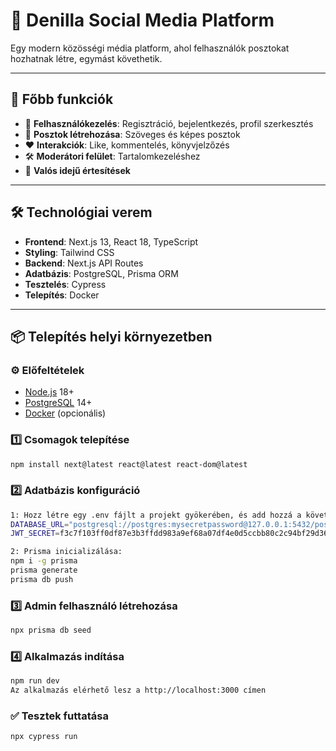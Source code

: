 # 🚀 Denilla Social Media Platform

Egy modern közösségi média platform, ahol felhasználók posztokat hozhatnak létre, egymást követhetik.

---

## 🌟 Főbb funkciók
- 👤 **Felhasználókezelés**: Regisztráció, bejelentkezés, profil szerkesztés
- 📝 **Posztok létrehozása**: Szöveges és képes posztok
- ❤️ **Interakciók**: Like, kommentelés, könyvjelzőzés
- 🛠️ **Moderátori felület**: Tartalomkezeléshez
- 🔔 **Valós idejű értesítések**

---

## 🛠️ Technológiai verem
- **Frontend**: Next.js 13, React 18, TypeScript
- **Styling**: Tailwind CSS
- **Backend**: Next.js API Routes
- **Adatbázis**: PostgreSQL, Prisma ORM
- **Tesztelés**: Cypress
- **Telepítés**: Docker

---

## 📦 Telepítés helyi környezetben

### ⚙️ Előfeltételek
- [Node.js](https://nodejs.org/) 18+
- [PostgreSQL](https://www.postgresql.org/) 14+
- [Docker](https://www.docker.com/) (opcionális)

### 1️⃣ **Csomagok telepítése**
```bash
npm install next@latest react@latest react-dom@latest
```

### 2️⃣ **Adatbázis konfiguráció**
```bash
1: Hozz létre egy .env fájlt a projekt gyökerében, és add hozzá a következőket:
DATABASE_URL="postgresql://postgres:mysecretpassword@127.0.0.1:5432/postgres?schema=public"
JWT_SECRET=f3c7f103ff0df87e3b3ffdd983a9ef68a07df4e0d5ccbb80c2c94bf29d36dfb2

2: Prisma inicializálása:
npm i -g prisma
prisma generate
prisma db push
```

### 3️⃣ **Admin felhasználó létrehozása**
```bash
npx prisma db seed
```
### 4️⃣ **Alkalmazás indítása**
```bash
npm run dev
Az alkalmazás elérhető lesz a http://localhost:3000 címen
```
### ✅ **Tesztek futtatása**
```bash
npx cypress run
```
